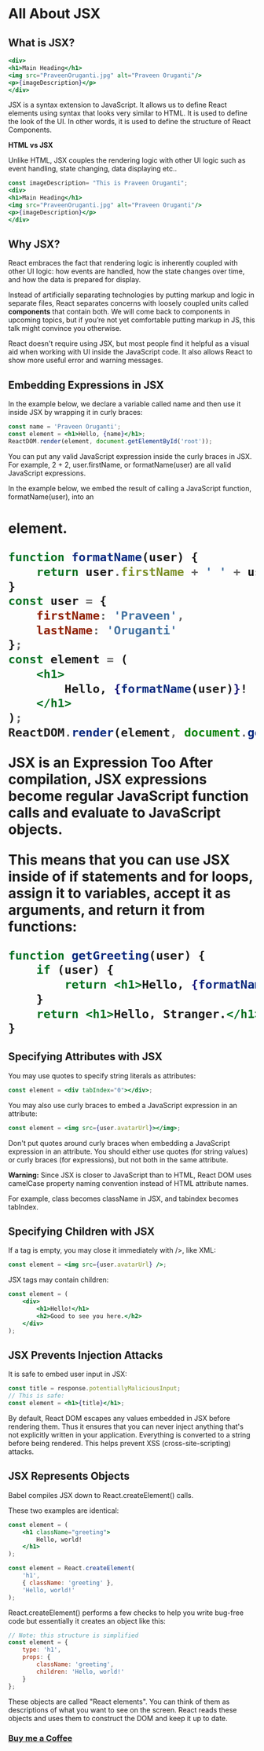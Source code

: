 # All About JSX
## What is JSX?

```jsx
<div>
<h1>Main Heading</h1>
<img src="PraveenOruganti.jpg" alt="Praveen Oruganti"/>
<p>{imageDescription}</p>
</div>

```
JSX is a syntax extension to JavaScript. It allows us to define React elements using syntax that looks very similar to HTML. It is used to define the look of the UI. In other words, it is used to define the structure of React Components.

**HTML vs JSX**

Unlike HTML, JSX couples the rendering logic with other UI logic such as event handling, state changing, data displaying etc..

```jsx
const imageDescription= "This is Praveen Oruganti";
<div>
<h1>Main Heading</h1>
<img src="PraveenOruganti.jpg" alt="Praveen Oruganti"/>
<p>{imageDescription}</p>
</div>

```
## Why JSX?

React embraces the fact that rendering logic is inherently coupled with other UI logic: how events are handled, how the state changes over time, and how the data is prepared for display.

Instead of artificially separating technologies by putting markup and logic in separate files, React separates concerns with loosely coupled units called **components** that contain both. We will come back to components in upcoming topics, but if you’re not yet comfortable putting markup in JS, this talk might convince you otherwise.

React doesn't require using JSX, but most people find it helpful as a visual aid when working with UI inside the JavaScript code. It also allows React to show more useful error and warning messages.

## Embedding Expressions in JSX
In the example below, we declare a variable called name and then use it inside JSX by wrapping it in curly braces:

```jsx
const name = 'Praveen Oruganti';
const element = <h1>Hello, {name}</h1>;
ReactDOM.render(element, document.getElementById('root'));
```
You can put any valid JavaScript expression inside the curly braces in JSX. For example, 2 + 2, user.firstName, or formatName(user) are all valid JavaScript expressions.

In the example below, we embed the result of calling a JavaScript function, formatName(user), into an <h1> element.

```jsx
function formatName(user) {
    return user.firstName + ' ' + user.lastName;
}
const user = {
    firstName: 'Praveen',
    lastName: 'Oruganti'
};
const element = (
    <h1>
        Hello, {formatName(user)}!
    </h1>
);
ReactDOM.render(element, document.getElementById('root'));

```

**JSX is an Expression Too**
After compilation, JSX expressions become regular JavaScript function calls and evaluate to JavaScript objects.

This means that you can use JSX inside of if statements and for loops, assign it to variables, accept it as arguments, and return it from functions:

```jsx
function getGreeting(user) {
    if (user) {
        return <h1>Hello, {formatName(user)}!</h1>;
    }
    return <h1>Hello, Stranger.</h1>;
}
```

## Specifying Attributes with JSX
You may use quotes to specify string literals as attributes:
```jsx
const element = <div tabIndex="0"></div>;
```

You may also use curly braces to embed a JavaScript expression in an attribute:

```jsx
const element = <img src={user.avatarUrl}></img>;
```
Don't put quotes around curly braces when embedding a JavaScript expression in an attribute. You should either use quotes (for string values) or curly braces (for expressions), but not both in the same attribute.

**Warning:**
Since JSX is closer to JavaScript than to HTML, React DOM uses camelCase property naming convention instead of HTML attribute names.

For example, class becomes className in JSX, and tabindex becomes tabIndex.

## Specifying Children with JSX
If a tag is empty, you may close it immediately with />, like XML:

```jsx
const element = <img src={user.avatarUrl} />;
```
JSX tags may contain children:
```jsx
const element = (
    <div>
        <h1>Hello!</h1>
        <h2>Good to see you here.</h2>
    </div>
);
```
## JSX Prevents Injection Attacks
It is safe to embed user input in JSX:
```jsx
const title = response.potentiallyMaliciousInput;
// This is safe:
const element = <h1>{title}</h1>;
```
By default, React DOM escapes any values embedded in JSX before rendering them. Thus it ensures that you can never inject anything that's not explicitly written in your application. Everything is converted to a string before being rendered. This helps prevent XSS (cross-site-scripting) attacks.

## JSX Represents Objects
Babel compiles JSX down to React.createElement() calls.

These two examples are identical:

```jsx
const element = (
    <h1 className="greeting">
        Hello, world!
    </h1>
);
```

```jsx
const element = React.createElement(
    'h1',
    { className: 'greeting' },
    'Hello, world!'
);
```
React.createElement() performs a few checks to help you write bug-free code but essentially it creates an object like this:

```jsx
// Note: this structure is simplified
const element = {
    type: 'h1',
    props: {
        className: 'greeting',
        children: 'Hello, world!'
    }
};
```
These objects are called "React elements". You can think of them as descriptions of what you want to see on the screen. React reads these objects and uses them to construct the DOM and keep it up to date.

### [Buy me a Coffee](http://bit.ly/2WryDT8)